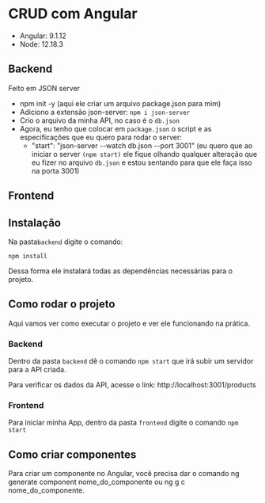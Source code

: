 # CRUD com Angular

- Angular: 9.1.12
- Node: 12.18.3

## Backend

Feito em JSON server

* npm init -y (aqui ele criar um arquivo package.json para mim)
* Adiciono a extensão json-server: `npm i json-server`
* Crio o arquivo da minha API, no caso é o `db.json`
* Agora, eu tenho que colocar em `package.json` o script e as especificações que eu quero para rodar o server:
    - "start": "json-server --watch db.json --port 3001" 
    (eu quero que ao iniciar o server `(npm start)` ele fique olhando qualquer alteração que eu fizer no arquivo `db.json` e estou sentando para que ele faça isso na porta 3001)

## Frontend

## Instalação

Na pasta`backend` digite o comando:

`npm install`

Dessa forma ele instalará todas as dependências necessárias para o projeto.

## Como rodar o projeto

Aqui vamos ver como executar o projeto e ver ele funcionando na prática.

### Backend

Dentro da pasta `backend` dê o comando `npm start` que irá subir um servidor para a API criada.

Para verificar os dados da API, acesse o link: http://localhost:3001/products

### Frontend

Para iniciar minha App, dentro da pasta `frontend` digite o comando `npm start`

## Como criar componentes

Para criar um componente no Angular, você precisa dar o comando ng generate component nome_do_componente ou ng g c nome_do_componente.



